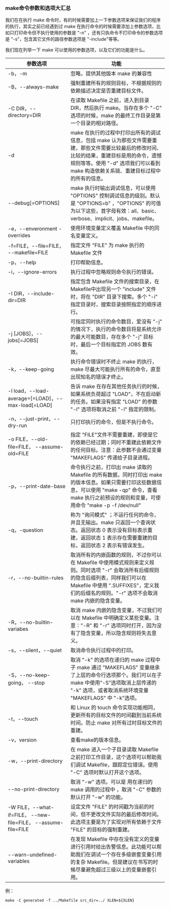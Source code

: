 ### make命令参数和选项大汇总



我们在在执行 make 命令时，有的时候需要加上一下参数选项来保证我们的程序的执行，其实之前已经遇到过 make 在执行命令的时候需要添加上参数选项，比如只打印命令但不执行使用的参数是 "-n" ，还有只执命令不打印命令的参数选项是 "-s"，包含其它文件的路径参数选项是 "-include"等等。

我们现在列举一下 make 可以使用的参数选项，以及它们的功能是什么。

| 参数选项                                                     | 功能                                                         |
| ------------------------------------------------------------ | ------------------------------------------------------------ |
| -b，-m                                                       | 忽略，提供其他版本 make 的兼容性                             |
| -B，--always-make                                            | 强制重建所有的规则目标，不根据规则的依赖描述决定是否重建目标文件。 |
| -C DIR，--directory=DIR                                      | 在读取 Makefile 之前，进入到目录 DIR，然后执行 make。当存在多个 "-C" 选项的时候，make 的最终工作目录是第一个目录的相对路径。 |
| -d                                                           | make 在执行的过程中打印出所有的调试信息，包括 make 认为那些文件需要重建，那些文件需要比较最后的修改时间、比较的结果，重建目标是用的命令，遗憾规则等等。使用 "-d" 选项我们可以看到 make 构造依赖关系链、重建目标过程中的所有的信息。 |
| --debug[=OPTIONS]                                            | make 执行时输出调试信息，可以使用 "OPTIONS" 控制调试信息的级别。默认是 "OPTIONS=b" ，"OPTIONS" 的可值为以下这些，首字母有效：all、basic、verbose、implicit、jobs、makefile。 |
| -e，--enveronment                -overrides                  | 使用环境变量定义覆盖 Makefile 中的同名变量定义。             |
| -f=FILE，--file=FILE， --makefile=FILE                       | 指定文件 "FILE" 为 make 执行的 Makefile 文件                 |
| -p，--help                                                   | 打印帮助信息。                                               |
| -i，--ignore-errors                                          | 执行过程中忽略规则命令执行的错误。                           |
| -I DIR，--include-dir=DIR                                    | 指定包含 Makefile 文件的搜索目录，在Makefile中出现另一个 "include" 文件时，将在 "DIR" 目录下搜索。多个 "-i" 指定目录时，搜索目录按照指定的顺序进行。 |
| -j [JOBS]，--jobs[=JOBS]                                     | 可指定同时执行的命令数目，爱没有 "-j" 的情况下，执行的命令数目将是系统允许的最大可能数目，存在多个 "-j" 目标时，最后一个目标指定的 JOBS 数有效。 |
| -k，--keep-going                                             | 执行命令错误时不终止 make 的执行，make 尽最大可能执行所有的命令，直至出现知名的错误才终止。 |
| -l load，--load-average=[=LOAD]，--max-load[=LOAD]           | 告诉 make 在存在其他任务执行的时候，如果系统负荷超过 "LOAD"，不在启动新的任务。如果没有指定 "LOAD" 的参数 "-l" 选项将取消之前 "-l" 指定的限制。 |
| -n，--just-print，--dry-run                                  | 只打印执行的命令，但是不执行命令。                           |
| -o FILE，--old-file=FILE， --assume-old=FILE                 | 指定 "FILE"文件不需要重建，即使是它的依赖已经过期；同时不重建此依赖文件的任何目标。注意：此参数不会通过变量 "MAKEFLAGS" 传递给子目录进程。 |
| -p，--print-date-base                                        | 命令执行之前，打印出 make 读取的 Makefile 的所有数据，同时打印出 make 的版本信息。如果只需要打印这些数据信息，可以使用 "make -qp" 命令，查看 make 执行之前预设的规则和变量，可使用命令 "make -p -f /dev/null" |
| -q，-question                                                | 称为 "询问模式" ；不运行任何的命令，并且无输出。make 只返回一个查询状态。返回状态 0 表示没有目标表示重建，返回状态 1 表示存在需要重建的目标，返回状态 2 表示有错误发生。 |
| -r，--no-builtin-rules                                       | 取消所有的内嵌函数的规则，不过你可以在 Makefile 中使用模式规则来定义规则。同时选项 "-r" 会取消所有后缀规则的隐含后缀列表，同样我们可以在 Makefile 中使用 ".SUFFIXES"，定义我们的后缀名的规则。"-r" 选项不会取消 make 内嵌的隐含变量。 |
| -R，--no-builtin-variabes                                    | 取消 make 内嵌的隐含变量，不过我们可以在 Makefile 中明确定义某些变量。注意："-R" 和 "-r" 选项同时打开，因为没有了隐含变量，所以隐含规则将失去意义。 |
| -s，--silent，--quiet                                        | 取消命令执行过程中的打印。                                   |
| -S，--no-keep-going， --stop                                 | 取消 "-k" 的选项在递归的 make 过程中子 make 通过 "MAKEFLAGS" 变量继承了上层的命令行选项那个。我们可以在子 make 中使用“-S”选项取消上层传递的 "-k" 选项，或者取消系统环境变量 "MAKEFLAGS" 中 "-k"选项。 |
| -t，--touch                                                  | 和 Linux 的 touch 命令实现功能相同，更新所有的目标文件的时间戳到当前系统时间。防止 make 对所有过时目标文件的重建。 |
| -v，version                                                  | 查看make的版本信息。                                         |
| -w，--print-directory                                        | 在 make 进入一个子目录读取 Makefile 之前打印工作目录，这个选项可以帮助我们调试 Makefile，跟踪定位错误。使用 "-C" 选项时默认打开这个选项。 |
| --no-print-directory                                         | 取消 "-w" 选项。可以是 用在递归的 make 调用的过程中 ，取消 "-C" 参数的默认打开 "-w" 的功能。 |
| -W FILE，--what-if=FILE， --new-file=FILE， --assume-file=FILE | 设定文件 "FILE" 的时间戳为当前的时间，但不更改文件实际的最后修改时间。此选项主要是为了实现对所有依赖于文件 "FILE" 的目标的强制重建。 |
| --warn-undefined-variables                                   | 在发现 Makefile 中存在没有定义的变量进行引用时给出告警信息。此功能可以帮助我们在调试一个存在多级嵌套变量引用的复杂 Makefile。但是建议在书写的时候尽量避免超过三级以上的变量嵌套引用。 |



例：

```shell
make -C generated -f ../Makefile src_dir=../ XLEN=${XLEN}
```


